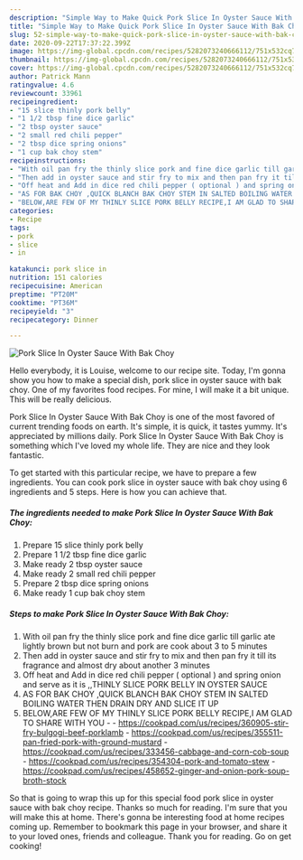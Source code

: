 ```yaml
---
description: "Simple Way to Make Quick Pork Slice In Oyster Sauce With Bak Choy"
title: "Simple Way to Make Quick Pork Slice In Oyster Sauce With Bak Choy"
slug: 52-simple-way-to-make-quick-pork-slice-in-oyster-sauce-with-bak-choy
date: 2020-09-22T17:37:22.399Z
image: https://img-global.cpcdn.com/recipes/5282073240666112/751x532cq70/pork-slice-in-oyster-sauce-with-bak-choy-recipe-main-photo.jpg
thumbnail: https://img-global.cpcdn.com/recipes/5282073240666112/751x532cq70/pork-slice-in-oyster-sauce-with-bak-choy-recipe-main-photo.jpg
cover: https://img-global.cpcdn.com/recipes/5282073240666112/751x532cq70/pork-slice-in-oyster-sauce-with-bak-choy-recipe-main-photo.jpg
author: Patrick Mann
ratingvalue: 4.6
reviewcount: 33961
recipeingredient:
- "15 slice thinly pork belly"
- "1 1/2 tbsp fine dice garlic"
- "2 tbsp oyster sauce"
- "2 small red chili pepper"
- "2 tbsp dice spring onions"
- "1 cup bak choy stem"
recipeinstructions:
- "With oil pan fry the thinly slice pork and fine dice garlic till garlic ate lightly brown but not burn and pork are cook about 3 to 5 minutes"
- "Then add in oyster sauce and stir fry to mix and then pan fry it till its fragrance and almost dry about another 3 minutes"
- "Off heat and Add in dice red chili pepper ( optional ) and spring onion and serve as it is ,,THINLY SLICE PORK BELLY IN OYSTER SAUCE"
- "AS FOR BAK CHOY ,QUICK BLANCH BAK CHOY STEM IN SALTED BOILING WATER THEN DRAIN DRY AND SLICE IT UP"
- "BELOW,ARE FEW OF MY THINLY SLICE PORK BELLY RECIPE,I AM GLAD TO SHARE WITH YOU  https://cookpad.com/us/recipes/360905-stir-fry-bulgogi-beef-porklamb https://cookpad.com/us/recipes/355511-pan-fried-pork-with-ground-mustard https://cookpad.com/us/recipes/333456-cabbage-and-corn-cob-soup https://cookpad.com/us/recipes/354304-pork-and-tomato-stew https://cookpad.com/us/recipes/458652-ginger-and-onion-pork-soup-broth-stock"
categories:
- Recipe
tags:
- pork
- slice
- in

katakunci: pork slice in 
nutrition: 151 calories
recipecuisine: American
preptime: "PT20M"
cooktime: "PT36M"
recipeyield: "3"
recipecategory: Dinner

---
```



![Pork Slice In Oyster Sauce With Bak Choy](https://img-global.cpcdn.com/recipes/5282073240666112/751x532cq70/pork-slice-in-oyster-sauce-with-bak-choy-recipe-main-photo.jpg)

Hello everybody, it is Louise, welcome to our recipe site. Today, I'm gonna show you how to make a special dish, pork slice in oyster sauce with bak choy. One of my favorites food recipes. For mine, I will make it a bit unique. This will be really delicious.



Pork Slice In Oyster Sauce With Bak Choy is one of the most favored of current trending foods on earth. It's simple, it is quick, it tastes yummy. It's appreciated by millions daily. Pork Slice In Oyster Sauce With Bak Choy is something which I've loved my whole life. They are nice and they look fantastic.


To get started with this particular recipe, we have to prepare a few ingredients. You can cook pork slice in oyster sauce with bak choy using 6 ingredients and 5 steps. Here is how you can achieve that.

<!--inarticleads1-->

##### The ingredients needed to make Pork Slice In Oyster Sauce With Bak Choy:

1. Prepare 15 slice thinly pork belly
1. Prepare 1 1/2 tbsp fine dice garlic
1. Make ready 2 tbsp oyster sauce
1. Make ready 2 small red chili pepper
1. Prepare 2 tbsp dice spring onions
1. Make ready 1 cup bak choy stem




<!--inarticleads2-->

##### Steps to make Pork Slice In Oyster Sauce With Bak Choy:

1. With oil pan fry the thinly slice pork and fine dice garlic till garlic ate lightly brown but not burn and pork are cook about 3 to 5 minutes
1. Then add in oyster sauce and stir fry to mix and then pan fry it till its fragrance and almost dry about another 3 minutes
1. Off heat and Add in dice red chili pepper ( optional ) and spring onion and serve as it is ,,THINLY SLICE PORK BELLY IN OYSTER SAUCE
1. AS FOR BAK CHOY ,QUICK BLANCH BAK CHOY STEM IN SALTED BOILING WATER THEN DRAIN DRY AND SLICE IT UP
1. BELOW,ARE FEW OF MY THINLY SLICE PORK BELLY RECIPE,I AM GLAD TO SHARE WITH YOU -  - https://cookpad.com/us/recipes/360905-stir-fry-bulgogi-beef-porklamb - https://cookpad.com/us/recipes/355511-pan-fried-pork-with-ground-mustard - https://cookpad.com/us/recipes/333456-cabbage-and-corn-cob-soup - https://cookpad.com/us/recipes/354304-pork-and-tomato-stew - https://cookpad.com/us/recipes/458652-ginger-and-onion-pork-soup-broth-stock




So that is going to wrap this up for this special food pork slice in oyster sauce with bak choy recipe. Thanks so much for reading. I'm sure that you will make this at home. There's gonna be interesting food at home recipes coming up. Remember to bookmark this page in your browser, and share it to your loved ones, friends and colleague. Thank you for reading. Go on get cooking!
